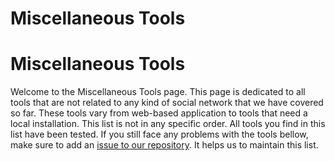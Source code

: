 # Miscellaneous Tools

#  Miscellaneous Tools


Welcome to the Miscellaneous Tools page. 
This page is dedicated to all tools that are not related to any kind of social network that we have covered so far. These tools vary from web-based application to tools that need a local installation. This list is not in any specific order. All tools you find in this list have been tested. If you still face any problems with the tools bellow, make sure to add an [issue to our repository](https://github.com/Leibniz-HBI/Social-Media-Observatory/issues). It helps us to maintain this list. 
